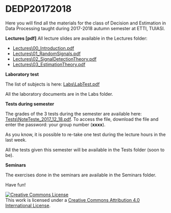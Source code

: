 # DEDP20172018
Here you will find all the materials for the class of Decision and Estimation in Data Processing taught during 2017-2018
autumn semester at ETTI, TUIASI.

**Lectures [pdf]** All lecture slides are available in the Lectures folder:

- [Lectures\00_Introduction.pdf](Lectures/00_Introduction.pdf)
- [Lectures\01_RandomSignals.pdf](Lectures/01_RandomSignals.pdf)
- [Lectures\02_SignalDetectionTheory.pdf](Lectures/02_SignalDetectionTheory.pdf)
- [Lectures\03_EstimationTheory.pdf](Lectures/03_EstimationTheory.pdf)

**Laboratory test**
 
The list of subjects is here: [Labs\LabTest.pdf](Labs/LabTest.pdf)

All the laboratory documents are in the Labs folder.

**Tests during semester**

The grades of the 3 tests during the semester are available here: [Tests\NoteTeste_2017_12_18.pdf](Tests/NoteTeste_2017_12_18.pdf).
To access the file, download the file and enter the password: your group number (**xxxx**).

As you know, it is possible to re-take one test during the lecture hours in the last week.

All the tests given this semester will be available in the Tests folder (soon to be).

**Seminars**

The exercises done in the seminars are available in the Seminars folder.

Have fun!

<a rel="license" href="http://creativecommons.org/licenses/by/4.0/"><img alt="Creative Commons License" style="border-width:0" src="https://i.creativecommons.org/l/by/4.0/88x31.png" /></a><br />This work is licensed under a <a rel="license" href="http://creativecommons.org/licenses/by/4.0/">Creative Commons Attribution 4.0 International License</a>.
